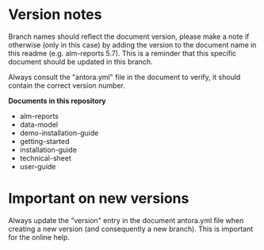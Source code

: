 # Version notes

Branch names should reflect the document version, please make a note if otherwise (only in this case) by adding the version to the document name in this readme (e.g. alm-reports 5.7). This is a reminder that this specific document should be updated in this branch.

Always consult the "antora.yml" file in the document to verify, it should contain the correct version number.

**Documents in this repository**

* alm-reports	
* data-model 
* demo-installation-guide  
* getting-started     	      
* installation-guide  
* technical-sheet
* user-guide



# Important on new versions

Always update the "version" entry in the document antora.yml file when creating a new version (and consequently a new branch). This is important for the online help.